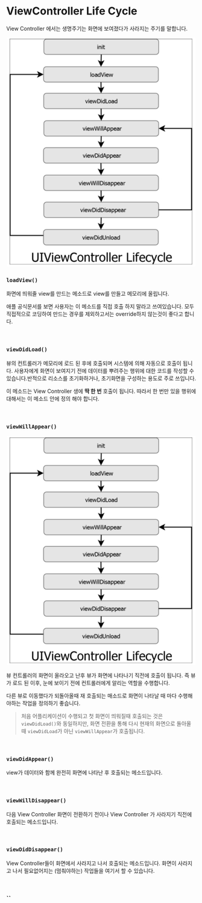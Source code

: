 # ViewController Life Cycle

View Controller 에서는 생명주기는  화면에 보여졌다가 사라지는 주기를 말합니다.

<p align="center"><img src="./screenshots/vc1.png" width="500"></p>

### `loadView()`

화면에 띄워줄 view를 만드는 메소드로  view를 만들고 메모리에 올립니다.

애플 공식문서를 보면 사용자는 이 메소드를 직접 호출 하지 말라고 쓰여있습니다. 모두 직접적으로 코딩하여 만드는 경우를 제외하고서는 override하지 않는것이 좋다고 합니다.

<br/>

###  `viewDidLoad()`

뷰의 컨트롤러가 메모리에 로드 된 후에 호출되며 시스템에 의해 자동으로 호출이 됩니다.  사용자에게 화면이 보여지기 전에 데이터를 뿌려주는 행위에 대한 코드를 작성할 수 있습니다.반적으로 리소스를 초기화하거나, 초기화면을 구성하는 용도로 주로 쓰입니다.


이 메소드는 View Controller 생에 **딱 한 번** 호출이 됩니다. 따라서 한 번만 있을 행위에 대해서는 이 메소드 안에 정의 해야 합니다.

<br/>

### `viewWillAppear()`

<p align="center"><img src="./screenshots/vc1.png" width="500"></p>

뷰 컨트롤러의 화면이 올라오고 난후 뷰가 화면에 나타나기 직전에 호출이 됩니다. 즉 뷰가 로드 된 이후, 눈에 보이기 전에 컨트롤러에게 알리는 역할을 수행합니다. 

다른 뷰로 이동했다가 되돌아올때 재 호출되는 매소드로 화면이 나타날 때 마다 수행해야하는 작업을 정의하기 좋습니다.

> 처음 어플리케이션이 수행되고 첫 화면이 띄워질때 호출되는 것은 `viewDidLoad()`와 동일하지만, 화면 전환을 통해 다시 현재의 화면으로 돌아올 때 `viewDidLoad`가 아닌 `viewWillAppear`가 호출됩니다.


<br/>

### `viewDidAppear()`

view가 데이터와 함께 완전히 화면에 나타난 후 호출되는 메소드입니다.

<br/>

### `viewWillDisappear()`

다음 View Controller 화면이 전환하기 전이나 View Controller 가 사라지기 직전에 호출되는 메소드입니다.

<br/>

### `viewDidDisappear()`

View Controller들이 화면에서 사라지고 나서 호출되는 메소드입니다. 화면이 사라지고 나서 필요없어지는 (멈춰야하는) 작업들을 여기서 할 수 있습니다. 

<br/>

### ``

<br/>
